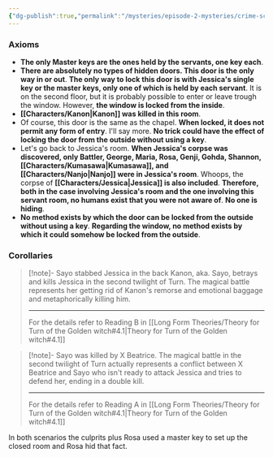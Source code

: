 ```yaml
---
{"dg-publish":true,"permalink":"/mysteries/episode-2-mysteries/crime-scene-in-jessica-s-room/","contentClasses":"red-links red-truth"}
---
```



### Axioms
- __The only Master keys are the ones held by the servants, one key each__.
- __There are absolutely no types of hidden doors. This door is the only way in or out__. __The only way to lock this door is with Jessica's single key or the master keys, only one of which is held by each servant__. It is on the second floor, but it is probably possible to enter or leave trough the window. However, __the window is locked from the inside__.
- __[[Characters/Kanon\|Kanon]] was killed in this room__.
- Of course, this door is the same as the chapel. __When locked, it does not permit any form of entry__. I'll say more. __No trick could have the effect of locking the door from the outside without using a key__.
- Let's go back to Jessica's room. __When Jessica's corpse was discovered, only Battler, George, Maria, Rosa, Genji, Gohda, Shannon, [[Characters/Kumasawa\|Kumasawa]], and [[Characters/Nanjo\|Nanjo]] were in Jessica's room__. Whoops, the corpse of __[[Characters/Jessica\|Jessica]] is also included__. __Therefore, both in the case involving Jessica's room and the one involving this servant room, no humans exist that you were not aware of__. __No one is hiding__.
- __No method exists by which the door can be locked from the outside without using a key__. __Regarding the window, no method exists by which it could somehow be locked from the outside__.

### Corollaries


<div class="transclusion internal-embed is-loaded"><div class="markdown-embed">



> [!note]- Sayo stabbed Jessica in the back
> Kanon, aka. Sayo, betrays and kills Jessica in the second twilight of Turn. The magical battle represents her getting rid of Kanon's remorse and emotional baggage and metaphorically killing him.
> 
> ---
> For the details refer to Reading B in [[Long Form Theories/Theory for Turn of the Golden witch#4.1\|Theory for Turn of the Golden witch#4.1]]

</div></div>



<div class="transclusion internal-embed is-loaded"><div class="markdown-embed">



> [!note]- Sayo was killed by X Beatrice.
> The magical battle in the second twilight of Turn actually represents a conflict between X Beatrice and Sayo who isn't ready to attack Jessica and tries to defend her, ending in a double kill.
> 
> ---
> For the details refer to Reading A in [[Long Form Theories/Theory for Turn of the Golden witch#4.1\|Theory for Turn of the Golden witch#4.1]]

</div></div>


In both scenarios the culprits plus Rosa used a master key to set up the closed room and Rosa hid that fact.